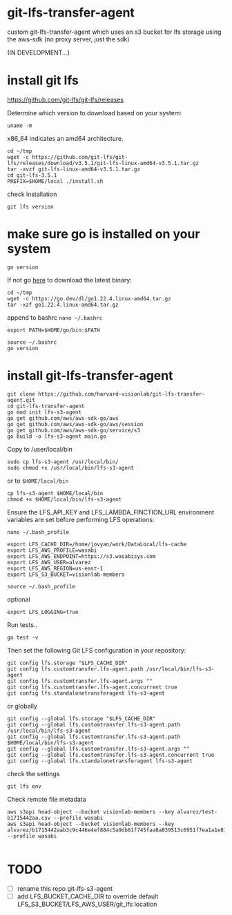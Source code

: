 # git-lfs-transfer-agent
custom git-lfs-transfer-agent which uses an s3 bucket for lfs storage using the aws-sdk (no proxy server, just the sdk)

(IN DEVELOPMENT...)

# install git lfs
https://github.com/git-lfs/git-lfs/releases

Determine which version to download based on your system:
```
uname -m
```

x86_64 indicates an amd64 architecture.

```
cd ~/tmp
wget -c https://github.com/git-lfs/git-lfs/releases/download/v3.5.1/git-lfs-linux-amd64-v3.5.1.tar.gz
tar -xvzf git-lfs-linux-amd64-v3.5.1.tar.gz
cd git-lfs-3.5.1
PREFIX=$HOME/local ./install.sh
```

check installation
```
git lfs version
```

# make sure go is installed on your system
```
go version
```

If not go [here](https://go.dev/dl/) to download the latest binary:
```
cd ~/tmp
wget -c https://go.dev/dl/go1.22.4.linux-amd64.tar.gz
tar -xzf go1.22.4.linux-amd64.tar.gz

```

append to bashrc `nano ~/.bashrc`
```
export PATH=$HOME/go/bin:$PATH
```

```
source ~/.bashrc
go version
```

# install git-lfs-transfer-agent

```
git clone https://github.com/harvard-visionlab/git-lfs-transfer-agent.git
cd git-lfs-transfer-agent
go mod init lfs-s3-agent
go get github.com/aws/aws-sdk-go/aws
go get github.com/aws/aws-sdk-go/aws/session
go get github.com/aws/aws-sdk-go/service/s3
go build -o lfs-s3-agent main.go
```

Copy to /user/local/bin
```
sudo cp lfs-s3-agent /usr/local/bin/
sudo chmod +x /usr/local/bin/lfs-s3-agent
```

or to `$HOME/local/bin`
```
cp lfs-s3-agent $HOME/local/bin
chmod +x $HOME/local/bin/lfs-s3-agent
```

Ensure the LFS_API_KEY and LFS_LAMBDA_FINCTION_URL environment variables are set before performing LFS operations:

`nano ~/.bash_profile`

```
export LFS_CACHE_DIR=/home/jovyan/work/DataLocal/lfs-cache
export LFS_AWS_PROFILE=wasabi
export LFS_AWS_ENDPOINT=https://s3.wasabisys.com
export LFS_AWS_USER=alvarez
export LFS_AWS_REGION=us-east-1
export LFS_S3_BUCKET=visionlab-members
```

```
source ~/.bash_profile
```

optional
```
export LFS_LOGGING=true
```

Run tests..
```
go test -v
```

Then set the following Git LFS configuration in your repository: 
```
git config lfs.storage "$LFS_CACHE_DIR"
git config lfs.customtransfer.lfs-agent.path /usr/local/bin/lfs-s3-agent
git config lfs.customtransfer.lfs-agent.args ""
git config lfs.customtransfer.lfs-agent.concurrent true
git config lfs.standalonetransferagent lfs-s3-agent
```

or globally
```
git config --global lfs.storage "$LFS_CACHE_DIR"
git config --global lfs.customtransfer.lfs-s3-agent.path /usr/local/bin/lfs-s3-agent
git config --global lfs.customtransfer.lfs-s3-agent.path $HOME/local/bin/lfs-s3-agent
git config --global lfs.customtransfer.lfs-s3-agent.args ""
git config --global lfs.customtransfer.lfs-s3-agent.concurrent true
git config --global lfs.standalonetransferagent lfs-s3-agent
```

check the settings
```
git lfs env
```

Check remote file metadata
```
aws s3api head-object --bucket visionlab-members --key alvarez/test-b1715442aa.csv --profile wasabi
aws s3api head-object --bucket visionlab-members --key alvarez/b1715442aab3c9c446e4ef884c5a9db61f745faa8a839513c6951f7ea1a1e815 --profile wasabi


```

# TODO
- [ ] rename this repo git-lfs-s3-agent
- [ ] add LFS_BUCKET_CACHE_DIR to override default LFS_S3_BUCKET/LFS_AWS_USER/git_lfs location